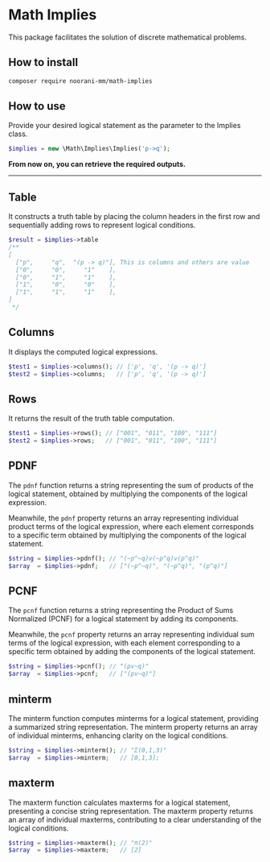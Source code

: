 # Math Implies 

This package facilitates the solution of discrete mathematical problems.

## How to install

```bash
composer require noorani-mm/math-implies
```

## How to use

Provide your desired logical statement as the parameter to the Implies class.

```php
$implies = new \Math\Implies\Implies('p->q');
```
**From now on, you can retrieve the required outputs.**

<hr />

## Table

It constructs a truth table by placing the column headers in the first row and sequentially adding rows to represent logical conditions.

```php
$result = $implies->table
/**
[
  ["p",     "q",  "(p -> q)"], This is columns and others are value
  ["0",     "0",     "1"    ],
  ["0",     "1",     "1"    ],
  ["1",     "0",     "0"    ],
  ["1",     "1",     "1"    ],
]
 */
```

## Columns
It displays the computed logical expressions.

```php
$test1 = $implies->columns(); // ['p', 'q', '(p -> q)']
$test2 = $implies->columns;   // ['p', 'q', '(p -> q)']
```

## Rows
It returns the result of the truth table computation.

```php
$test1 = $implies->rows(); // ["001", "011", "100", "111"]
$test2 = $implies->rows;   // ["001", "011", "100", "111"]
```

## PDNF
The `pdnf` function returns a string representing the sum of products of the logical statement, obtained by multiplying the components of the logical expression.

Meanwhile, the `pdnf` property returns an array representing individual product terms of the logical expression, where each element corresponds to a specific term obtained by multiplying the components of the logical statement.
```php
$string = $implies->pdnf(); // "(~p^~q)v(~p^q)v(p^q)"
$array  = $implies->pdnf;   // ["(~p^~q)", "(~p^q)", "(p^q)"]
```

## PCNF
The `pcnf` function returns a string representing the Product of Sums Normalized (PCNF) for a logical statement by adding its components.

Meanwhile, the `pcnf` property returns an array representing individual sum terms of the logical expression, with each element corresponding to a specific term obtained by adding the components of the logical statement.

```php
$string = $implies->pcnf(); // "(pv~q)"
$array  = $implies->pcnf;   // ["(pv~q)"]
```

## minterm
The minterm function computes minterms for a logical statement, providing a summarized string representation.
The minterm property returns an array of individual minterms, enhancing clarity on the logical conditions.

```php
$string = $implies->minterm(); // "Σ(0,1,3)"
$array  = $implies->minterm;   // [0,1,3];
```

## maxterm
The maxterm function calculates maxterms for a logical statement, presenting a concise string representation.
The maxterm property returns an array of individual maxterms, contributing to a clear understanding of the logical conditions.

```php
$string = $implies->maxterm(); // "π(2)"
$array  = $implies->maxterm;   // [2]
```
